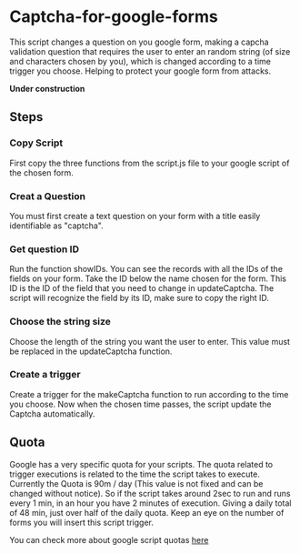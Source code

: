 # Captcha-for-google-forms
This script changes a question on you google form, making a capcha validation question that requires the user to enter an random string (of size and characters chosen by you), which is changed according to a time trigger you choose. Helping to protect your google form from attacks.

**Under construction**

## Steps
### Copy Script
First copy the three functions from the script.js file to your google script of the chosen form.

### Creat a Question
You must first create a text question on your form with a title easily identifiable as "captcha".

### Get question ID
Run the function showIDs. You can see the records with all the IDs of the fields on your form. Take the ID below the name chosen for the form. This ID is the ID of the field that you need to change in updateCaptcha. The script will recognize the field by its ID, make sure to copy the right ID.

### Choose the string size
Choose the length of the string you want the user to enter. This value must be replaced in the updateCaptcha function.

### Create a trigger
Create a trigger for the makeCaptcha function to run according to the time you choose. Now when the chosen time passes, the script update the Captcha automatically.

## Quota
Google has a very specific quota for your scripts. The quota related to trigger executions is related to the time the script takes to execute. Currently the Quota is 90m / day (This value is not fixed and can be changed without notice). So if the script takes around 2sec to run and runs every 1 min, in an hour you have 2 minutes of execution. Giving a daily total of 48 min, just over half of the daily quota. Keep an eye on the number of forms you will insert this script trigger.

You can check more about google script quotas [here](https://developers.google.com/apps-script/guides/services/quotas)

